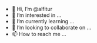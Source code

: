 - 👋 Hi, I’m @alfitur
- 👀 I’m interested in ...
- 🌱 I’m currently learning ...
- 💞️ I’m looking to collaborate on ...
- 📫 How to reach me ...

<!---
alfitur/alfitur is a ✨ special ✨ repository because its `README.md` (this file) appears on your GitHub profile.
You can click the Preview link to take a look at your changes.
--->
